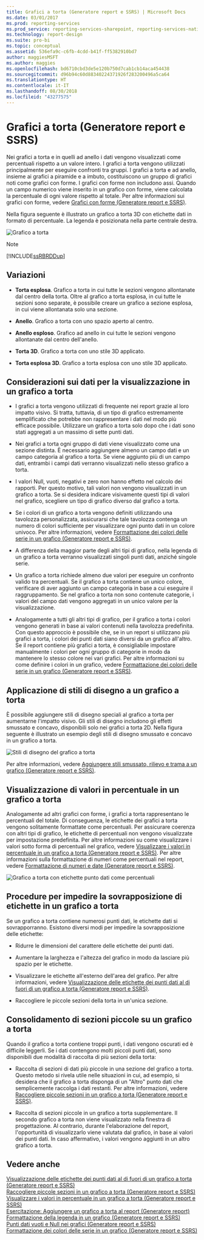 ```yaml
---
title: Grafici a torta (Generatore report e SSRS) | Microsoft Docs
ms.date: 03/01/2017
ms.prod: reporting-services
ms.prod_service: reporting-services-sharepoint, reporting-services-native
ms.technology: report-design
ms.suite: pro-bi
ms.topic: conceptual
ms.assetid: 536efa9c-c6fb-4cdd-b41f-ff5382910bd7
author: maggiesMSFT
ms.author: maggies
ms.openlocfilehash: bd6710cbd3de5e120b750d7cab1cb14aca454438
ms.sourcegitcommit: d96b94c60d88340224371926f283200496a5ca64
ms.translationtype: HT
ms.contentlocale: it-IT
ms.lasthandoff: 08/30/2018
ms.locfileid: "43277575"
---
```

# <a name="pie-charts-report-builder-and-ssrs"></a>Grafici a torta (Generatore report e SSRS)
  Nei grafici a torta e in quelli ad anello i dati vengono visualizzati come percentuali rispetto a un valore intero. I grafici a torta vengono utilizzati principalmente per eseguire confronti tra gruppi. I grafici a torta e ad anello, insieme ai grafici a piramide e a imbuto, costituiscono un gruppo di grafici noti come grafici con forme. I grafici con forme non includono assi. Quando un campo numerico viene inserito in un grafico con forme, viene calcolata la percentuale di ogni valore rispetto al totale. Per altre informazioni sui grafici con forme, vedere [Grafici con forme &#40;Generatore report e SSRS&#41;](../../reporting-services/report-design/shape-charts-report-builder-and-ssrs.md).  
  
 Nella figura seguente è illustrato un grafico a torta 3D con etichette dati in formato di percentuale.  La legenda è posizionata nella parte centrale destra.  
  
 ![Grafico a torta](../../reporting-services/report-design/media/piechart.gif "Grafico a torta")  
  
> [!NOTE]  
>  [!INCLUDE[ssRBRDDup](../../includes/ssrbrddup-md.md)]  
  
## <a name="variations"></a>Variazioni  
  
-   **Torta esplosa**. Grafico a torta in cui tutte le sezioni vengono allontanate dal centro della torta. Oltre al grafico a torta esplosa, in cui tutte le sezioni sono separate, è possibile creare un grafico a sezione esplosa, in cui viene allontanata solo una sezione.  
  
-   **Anello**. Grafico a torta con uno spazio aperto al centro.  
  
-   **Anello esploso**. Grafico ad anello in cui tutte le sezioni vengono allontanate dal centro dell'anello.  
  
-   **Torta 3D**. Grafico a torta con uno stile 3D applicato.  
  
-   **Torta esplosa 3D**. Grafico a torta esplosa con uno stile 3D applicato.  
  
## <a name="data-considerations-for-display-on-a-pie-chart"></a>Considerazioni sui dati per la visualizzazione in un grafico a torta  
  
-   I grafici a torta vengono utilizzati di frequente nei report grazie al loro impatto visivo. Si tratta, tuttavia, di un tipo di grafico estremamente semplificato che potrebbe non rappresentare i dati nel modo più efficace possibile. Utilizzare un grafico a torta solo dopo che i dati sono stati aggregati a un massimo di sette punti dati.  
  
-   Nei grafici a torta ogni gruppo di dati viene visualizzato come una sezione distinta. È necessario aggiungere almeno un campo dati e un campo categoria al grafico a torta. Se viene aggiunto più di un campo dati, entrambi i campi dati verranno visualizzati nello stesso grafico a torta.  
  
-   I valori Null, vuoti, negativi e zero non hanno effetto nel calcolo dei rapporti. Per questo motivo, tali valori non vengono visualizzati in un grafico a torta. Se si desidera indicare visivamente questi tipi di valori nel grafico, scegliere un tipo di grafico diverso dal grafico a torta.  
  
-   Se i colori di un grafico a torta vengono definiti utilizzando una tavolozza personalizzata, assicurarsi che tale tavolozza contenga un numero di colori sufficiente per visualizzare ogni punto dati in un colore univoco. Per altre informazioni, vedere [Formattazione dei colori delle serie in un grafico &#40;Generatore report e SSRS&#41;](../../reporting-services/report-design/formatting-series-colors-on-a-chart-report-builder-and-ssrs.md).  
  
-   A differenza della maggior parte degli altri tipi di grafico, nella legenda di un grafico a torta verranno visualizzati singoli punti dati, anziché singole serie.  
  
-   Un grafico a torta richiede almeno due valori per eseguire un confronto valido tra percentuali. Se il grafico a torta contiene un unico colore, verificare di aver aggiunto un campo categoria in base a cui eseguire il raggruppamento. Se nel grafico a torta non sono contenute categorie, i valori del campo dati vengono aggregati in un unico valore per la visualizzazione.  
  
-   Analogamente a tutti gli altri tipi di grafico, per il grafico a torta i colori vengono generati in base ai valori contenuti nella tavolozza predefinita. Con questo approccio è possibile che, se in un report si utilizzano più grafici a torta, i colori dei punti dati siano diversi da un grafico all'altro. Se il report contiene più grafici a torta, è consigliabile impostare manualmente i colori per ogni gruppo di categorie in modo da mantenere lo stesso colore nei vari grafici. Per altre informazioni su come definire i colori in un grafico, vedere [Formattazione dei colori delle serie in un grafico &#40;Generatore report e SSRS&#41;](../../reporting-services/report-design/formatting-series-colors-on-a-chart-report-builder-and-ssrs.md).  
  
## <a name="applying-drawing-styles-to-a-pie-chart"></a>Applicazione di stili di disegno a un grafico a torta  
 È possibile aggiungere stili di disegno speciali al grafico a torta per aumentarne l'impatto visivo. Gli stili di disegno includono gli effetti smussato e concavo, disponibili solo nei grafici a torta 2D. Nella figura seguente è illustrato un esempio degli stili di disegno smussato e concavo in un grafico a torta.  
  
 ![Stili di disegno del grafico a torta](../../reporting-services/report-design/media/rs-piedrawingeffects-concave2.gif "Stili di disegno del grafico a torta")  
  
 Per altre informazioni, vedere [Aggiungere stili smussato, rilievo e trama a un grafico &#40;Generatore report e SSRS&#41;](../../reporting-services/report-design/chart-effects-add-bevel-emboss-or-texture-report-builder.md).  
  
## <a name="displaying-percentage-values-on-a-pie-chart"></a>Visualizzazione di valori in percentuale in un grafico a torta  
 Analogamente ad altri grafici con forme, i grafici a torta rappresentano le percentuali del totale. Di conseguenza, le etichette dei grafici a torta vengono solitamente formattate come percentuali. Per assicurare coerenza con altri tipi di grafico, le etichette di percentuali non vengono visualizzate per impostazione predefinita. Per altre informazioni su come visualizzare i valori sotto forma di percentuali nel grafico, vedere [Visualizzare i valori in percentuale in un grafico a torta &#40;Generatore report e SSRS&#41;](../../reporting-services/report-design/display-percentage-values-on-a-pie-chart-report-builder-and-ssrs.md). Per altre informazioni sulla formattazione di numeri come percentuali nel report, vedere [Formattazione di numeri e date &#40;Generatore report e SSRS&#41;](../../reporting-services/report-design/formatting-numbers-and-dates-report-builder-and-ssrs.md).  
  
 ![Grafico a torta con etichette punto dati come percentuali](../../reporting-services/report-design/media/rs-piechartpercentages.gif "Grafico a torta con etichette punto dati come percentuali")  
  
## <a name="preventing-overlapped-labels-on-a-pie-chart"></a>Procedure per impedire la sovrapposizione di etichette in un grafico a torta  
 Se un grafico a torta contiene numerosi punti dati, le etichette dati si sovrapporranno. Esistono diversi modi per impedire la sovrapposizione delle etichette:  
  
-   Ridurre le dimensioni del carattere delle etichette dei punti dati.  
  
-   Aumentare la larghezza e l'altezza del grafico in modo da lasciare più spazio per le etichette.  
  
-   Visualizzare le etichette all'esterno dell'area del grafico. Per altre informazioni, vedere [Visualizzazione delle etichette dei punti dati al di fuori di un grafico a torta &#40;Generatore report e SSRS&#41;](../../reporting-services/report-design/display-data-point-labels-outside-a-pie-chart-report-builder-and-ssrs.md).  
  
-   Raccogliere le piccole sezioni della torta in un'unica sezione.  
  
## <a name="consolidating-small-slices-on-a-pie-chart"></a>Consolidamento di sezioni piccole su un grafico a torta  
 Quando il grafico a torta contiene troppi punti, i dati vengono oscurati ed è difficile leggerli. Se i dati contengono molti piccoli punti dati, sono disponibili due modalità di raccolta di più sezioni della torta:  
  
-   Raccolta di sezioni di dati più piccole in una sezione del grafico a torta. Questo metodo si rivela utile nelle situazioni in cui, ad esempio, si desidera che il grafico a torta disponga di un "Altro" punto dati che semplicemente raccolga i dati restanti. Per altre informazioni, vedere [Raccogliere piccole sezioni in un grafico a torta &#40;Generatore report e SSRS&#41;](../../reporting-services/report-design/collect-small-slices-on-a-pie-chart-report-builder-and-ssrs.md).  
  
-   Raccolta di sezioni piccole in un grafico a torta supplementare. Il secondo grafico a torta non viene visualizzato nella finestra di progettazione. Al contrario, durante l'elaborazione del report, l'opportunità di visualizzarlo viene valutata dal grafico, in base ai valori dei punti dati. In caso affermativo, i valori vengono aggiunti in un altro grafico a torta.  
  
## <a name="see-also"></a>Vedere anche  
 [Visualizzazione delle etichette dei punti dati al di fuori di un grafico a torta &#40;Generatore report e SSRS&#41;](../../reporting-services/report-design/display-data-point-labels-outside-a-pie-chart-report-builder-and-ssrs.md)   
 [Raccogliere piccole sezioni in un grafico a torta &#40;Generatore report e SSRS&#41;](../../reporting-services/report-design/collect-small-slices-on-a-pie-chart-report-builder-and-ssrs.md)   
 [Visualizzare i valori in percentuale in un grafico a torta &#40;Generatore report e SSRS&#41;](../../reporting-services/report-design/display-percentage-values-on-a-pie-chart-report-builder-and-ssrs.md)   
 [Esercitazione: Aggiungere un grafico a torta al report &#40;Generatore report&#41;](../../reporting-services/tutorial-add-a-pie-chart-to-your-report-report-builder.md)   
 [Formattazione della legenda in un grafico &#40;Generatore report e SSRS&#41;](../../reporting-services/report-design/chart-legend-formatting-report-builder.md)   
 [Punti dati vuoti e Null nei grafici &#40;Generatore report e SSRS&#41;](../../reporting-services/report-design/empty-and-null-data-points-in-charts-report-builder-and-ssrs.md)   
 [Formattazione dei colori delle serie in un grafico &#40;Generatore report e SSRS&#41;](../../reporting-services/report-design/formatting-series-colors-on-a-chart-report-builder-and-ssrs.md)  
  
  
